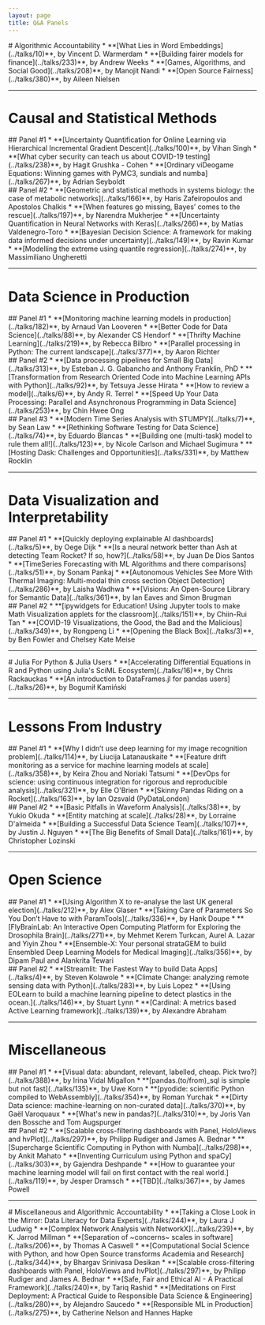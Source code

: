 ```yaml
---
layout: page
title: Q&A Panels
---
```


<style>
.panel-anchor {
    position: relative;
    top: -50px;
}
</style>
<div class="panel-anchor" id="acc-1"></div>
# Algorithmic Accountability
* **[What Lies in Word Embeddings](../talks/10)**, by Vincent D. Warmerdam
* **[Building fairer models for finance](../talks/233)**, by Andrew Weeks
* **[Games, Algorithms, and Social Good](../talks/208)**, by Manojit Nandi
* **[Open Source Fairness](../talks/380)**, by Aileen Nielsen

---

# Causal and Statistical Methods
<div class="panel-anchor" id="stats-1"></div>
## Panel #1
* **[Uncertainty Quantification for Online Learning via Hierarchical Incremental Gradient Descent](../talks/100)**, by Vihan Singh
* **[What cyber security can teach us about COVID-19 testing](../talks/238)**, by Hagit Grushka - Cohen
* **[Ordinary viDeogame Equations: Winning games with PyMC3, sundials and numba](../talks/267)**, by Adrian Seyboldt

<div class="panel-anchor" id="stats-2"></div>
## Panel #2
* **[Geometric and statistical methods in systems biology: the case of metabolic networks](../talks/166)**, by Haris Zafeiropoulos and Apostolos Chalkis
* **[When features go missing, Bayes’ comes to the rescue](../talks/197)**, by Narendra Mukherjee
* **[Uncertainty Quantification in Neural Networks with Keras](../talks/266)**, by Matias Valdenegro-Toro
* **[Bayesian Decision Science: A framework for making data informed decisions under uncertainty](../talks/149)**, by Ravin Kumar
* **[Modelling the extreme using quantile regression](../talks/274)**, by Massimiliano Ungheretti

---

# Data Science in Production
<div class="panel-anchor" id="prod-1"></div>
## Panel #1
* **[Monitoring machine learning models in production](../talks/182)**, by Arnaud Van Looveren
* **[Better Code for Data Science](../talks/88)**, by Alexander CS Hendorf
* **[Thrifty Machine Learning](../talks/219)**, by Rebecca Bilbro
* **[Parallel processing in Python: The current landscape](../talks/377)**, by Aaron Richter

<div class="panel-anchor" id="prod-2"></div>
## Panel #2
* **[Data processing pipelines for Small Big Data](../talks/313)**, by Esteban J. G. Gabancho and Anthony Franklin, PhD
* **[Transformation from Research Oriented Code into Machine Learning APIs with Python](../talks/92)**, by Tetsuya Jesse Hirata
* **[How to review a model](../talks/6)**, by Andy R. Terrel
* **[Speed Up Your Data Processing: Parallel and Asynchronous Programming in Data Science](../talks/253)**, by Chin Hwee Ong

<div class="panel-anchor" id="prod-3"></div>
## Panel #3
* **[Modern Time Series Analysis with STUMPY](../talks/7)**, by Sean Law
* **[Rethinking Software Testing for Data Science](../talks/74)**, by Eduardo Blancas
* **[Building one (multi-task) model to rule them all!](../talks/123)**, by Nicole Carlson and Michael Sugimura
* **[Hosting Dask: Challenges and Opportunities](../talks/331)**, by Matthew Rocklin

---

# Data Visualization and Interpretability
<div class="panel-anchor" id="viz-1"></div>
## Panel #1
* **[Quickly deploying explainable AI dashboards](../talks/5)**, by Oege Dijk
* **[Is a neural network better than Ash at detecting Team Rocket? If so, how?](../talks/58)**, by Juan De Dios Santos
* **[TimeSeries Forecasting with ML Algorithms and there comparisons](../talks/51)**, by Sonam Pankaj
* **[Autonomous Vehicles See More With Thermal Imaging: Multi-modal thin cross section Object Detection](../talks/286)**, by Laisha Wadhwa
* **[Visions: An Open-Source Library for Semantic Data](../talks/361)**, by Ian Eaves and Simon Brugman

<div class="panel-anchor" id="viz-2"></div>
## Panel #2
* **[ipywidgets for Education! Using Jupyter tools to make Math Visualization applets for the classroom](../talks/151)**, by Chiin-Rui Tan
* **[COVID-19 Visualizations, the Good, the Bad and the Malicious](../talks/349)**, by Rongpeng Li
* **[Opening the Black Box](../talks/3)**, by Ben Fowler and Chelsey Kate Meise

---

<div class="panel-anchor" id="julia-1"></div>
# Julia For Python & Julia Users
* **[Accelerating Differential Equations in R and Python using Julia's SciML Ecosystem](../talks/16)**, by Chris Rackauckas
* **[An introduction to DataFrames.jl for pandas users](../talks/26)**, by Bogumił Kamiński

---

# Lessons From Industry
<div class="panel-anchor" id="industry-1"></div>
## Panel #1
* **[Why I didn’t use deep learning for my image recognition problem](../talks/114)**, by Liucija Latanauskaite
* **[Feature drift monitoring as a service for machine learning models at scale](../talks/358)**, by Keira Zhou and Noriaki Tatsumi
* **[DevOps for science: using continuous integration for rigorous and reproducible analysis](../talks/321)**, by Elle O'Brien
* **[Skinny Pandas Riding on a Rocket](../talks/163)**, by Ian Ozsvald (PyDataLondon)

<div class="panel-anchor" id="industry-2"></div>
## Panel #2
* **[Basic Pitfalls in Waveform Analysis](../talks/38)**, by Yukio Okuda
* **[Entity matching at scale](../talks/28)**, by Lorraine D'almeida
* **[Building a Successful Data Science Team](../talks/107)**, by Justin J. Nguyen
* **[The Big Benefits of Small Data](../talks/161)**, by Christopher Lozinski

---

# Open Science
<div class="panel-anchor" id="opensci-1"></div>
## Panel #1
* **[Using Algorithm X to re-analyse the last UK general election](../talks/212)**, by Alex Glaser
* **[Taking Care of Parameters So You Don’t Have to with ParamTools](../talks/336)**, by Hank Doupe
* **[FlyBrainLab: An Interactive Open Computing Platform for Exploring the Drosophila Brain](../talks/271)**, by Mehmet Kerem Turkcan, Aurel A. Lazar and Yiyin Zhou
* **[Ensemble-X: Your personal strataGEM to build Ensembled Deep Learning Models for Medical Imaging](../talks/356)**, by Dipam Paul and Alankrita Tewari

<div class="panel-anchor" id="opensci-2"></div>
## Panel #2
* **[Streamlit: The Fastest Way to build Data Apps](../talks/4)**, by Steven Kolawole
* **[Climate Change: analyzing remote sensing data with Python](../talks/283)**, by Luis Lopez
* **[Using EOLearn to build a machine learning pipeline to detect plastics in the ocean.](../talks/146)**, by Stuart Lynn
* **[Cardinal: A metrics based Active Learning framework](../talks/139)**, by Alexandre Abraham

---

# Miscellaneous
<div class="panel-anchor" id="misc-1"></div>
## Panel #1
* **[Visual data: abundant, relevant, labelled, cheap. Pick two?](../talks/388)**, by Irina Vidal Migallon
* **[pandas.(to/from)_sql is simple but not fast](../talks/135)**, by Uwe Korn
* **[pyodide: scientific Python compiled to WebAssembly](../talks/354)**, by Roman Yurchak
* **[Dirty Data science: machine-learning on non-curated data](../talks/370)**, by Gaël Varoquaux
* **[What's new in pandas?](../talks/310)**, by Joris Van den Bossche and Tom Augspurger

<div class="panel-anchor" id="misc-2"></div>
## Panel #2
* **[Scalable cross-filtering dashboards with Panel, HoloViews and hvPlot](../talks/297)**, by Philipp Rudiger and James A. Bednar
* **[Supercharge Scientific Computing in Python with Numba](../talks/298)**, by Ankit Mahato
* **[Inventing Curriculum using Python and spaCy](../talks/303)**, by Gajendra Deshpande
* **[How to guarantee your machine learning model will fail on first contact with the real world.](../talks/119)**, by Jesper Dramsch
* **[TBD](../talks/367)**, by James Powell

---

<div class="panel-anchor" id="misc-acc-1"></div>
# Miscellaneous and Algorithmic Accountability
* **[Taking a Close Look in the Mirror: Data Literacy for Data Experts](../talks/244)**, by Laura J Ludwig
* **[Complex Network Analysis with NetworkX](../talks/239)**, by K. Jarrod Millman
* **[Separation of ~concerns~ scales in software](../talks/206)**, by Thomas A Caswell
* **[Computational Social Science with Python, and how Open Source transforms Academia and Research](../talks/344)**, by Bhargav Srinivasa Desikan
* **[Scalable cross-filtering dashboards with Panel, HoloViews and hvPlot](../talks/297)**, by Philipp Rudiger and James A. Bednar
* **[Safe, Fair and Ethical AI - A Practical Framework](../talks/240)**, by Tariq Rashid
* **[Meditations on First Deployment: A Practical Guide to Responsible Data Science & Engineering](../talks/280)**, by Alejandro Saucedo
* **[Responsible ML in Production](../talks/275)**, by Catherine Nelson and Hannes Hapke

